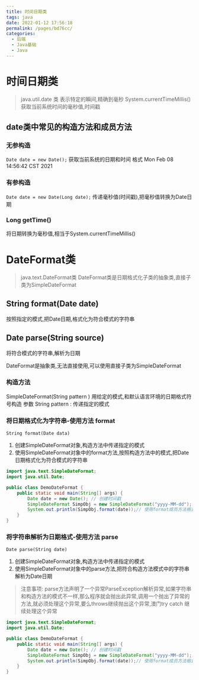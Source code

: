 ```yaml
---
title: 时间日期类
tags: java
date: 2022-01-12 17:56:18
permalink: /pages/bd76cc/
categories: 
  - 后端
  - Java基础
  - Java
---
```

# 时间日期类
> java.util.date 类 表示特定的瞬间,精确到毫秒
> System.currentTimeMillis() 获取当前系统时间的毫秒值,时间戳

## date类中常见的构造方法和成员方法

### 无参构造

`Date date = new Date();` 获取当前系统的日期和时间   格式 Mon Feb 08 14:56:42 CST 2021

### 有参构造
`Date date = new Date(Long date);` 传递毫秒值(时间戳),把毫秒值转换为Date日期

### Long getTime() 
将日期转换为毫秒值,相当于System.currentTimeMillis()

# DateFormat类 
> java.text.DateFormat类
DateFormat类是日期格式化子类的抽象类,直接子类为SimpleDateFormat

## String format(Date date)
按照指定的模式,把Date日期,格式化为符合模式的字符串
## Date parse(String source)
将符合模式的字符串,解析为日期

DateFormat是抽象类,无法直接使用,可以使用直接子类为SimpleDateFormat

### 构造方法
SimpleDateFormat(String pattern )
用给定的模式,和默认语言环境的日期格式符号构造
参数
String pattern : 传递指定的模式

### 将日期格式化为字符串-使用方法 format
`String format(Date data)`
1. 创建SimpleDateFormat对象,构造方法中传递指定的模式
2. 使用SimpleDateFormat对象中的format方法,按照构造方法中的模式,把Date日期格式化为符合模式的字符串
``` java
import java.text.SimpleDateFormat;
import java.util.Date;

public class DemoDateFormat {
    public static void main(String[] args) {
        Date date = new Date(); // 创建时间戳
        SimpleDateFormat SimpObj = new SimpleDateFormat("yyyy-MM-dd"); // 创建SimpleDateFormat对象,指定格式化模式
        System.out.println(SimpObj.format(date));// 使用format成员方法格式化,返回格式化后的字符串
    }
}
```

### 将字符串解析为日期格式-使用方法 parse
`Date parse(String date)`
1. 创建SimpleDateFormat对象,构造方法中传递指定的模式
2. 使用SimpleDateFormat对象中的parse方法,把符合构造方法模式中的字符串解析为Date日期
> 注意事项: parse方法声明了一个异常ParseException解析异常,如果字符串和构造方法的模式不一样,那么程序就会抛出此异常,调用一个抛出了异常的方法,就必须处理这个异常,要么throws继续抛出这个异常,澳门try catch 继续处理这个异常
``` java
import java.text.SimpleDateFormat;
import java.util.Date;

public class DemoDateFormat {
    public static void main(String[] args) {
        Date date = new Date(); // 创建时间戳
        SimpleDateFormat SimpObj = new SimpleDateFormat("yyyy-MM-dd"); // 创建SimpleDateFormat对象,指定格式化模式
        System.out.println(SimpObj.format(date));// 使用format成员方法格式化,返回格式化后的字符串
    }
}
```